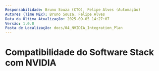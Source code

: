 ```yaml
---
Responsabilidade: Bruno Souza (CTO), Felipe Alves (Automação)
Autores (Time MEx): Bruno Souza, Felipe Alves
Data da Última Atualização: 2025-09-05 14:27:07
Versão: 1.0.0
Pasta de Localização: docs/04_NVIDIA_Integration_Plan
---
```


# Compatibilidade do Software Stack com NVIDIA

